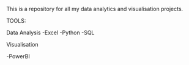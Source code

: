 This is a repository for all my data analytics and visualisation projects.  

TOOLS: 

Data Analysis 
-Excel 
-Python 
-SQL 

Visualisation 

-PowerBI 
